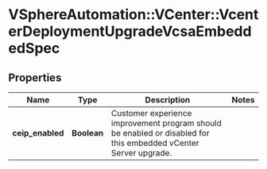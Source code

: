 # VSphereAutomation::VCenter::VcenterDeploymentUpgradeVcsaEmbeddedSpec

## Properties
Name | Type | Description | Notes
------------ | ------------- | ------------- | -------------
**ceip_enabled** | **Boolean** | Customer experience improvement program should be enabled or disabled for this embedded vCenter Server upgrade. | 


